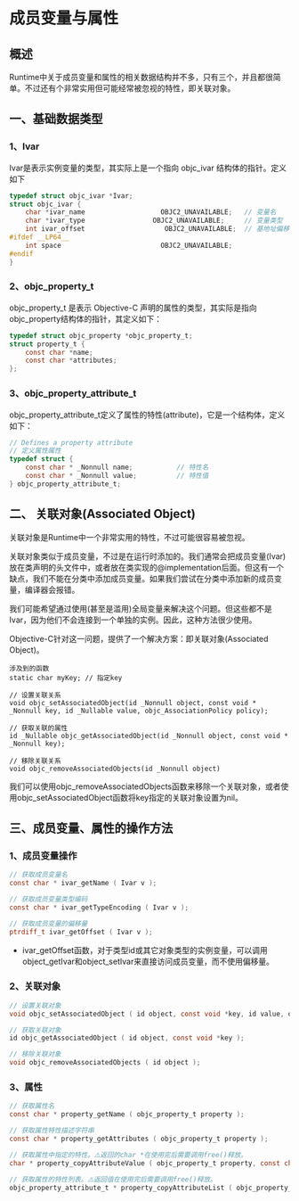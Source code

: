 # 成员变量与属性


## 概述
Runtime中关于成员变量和属性的相关数据结构并不多，只有三个，并且都很简单。不过还有个非常实用但可能经常被忽视的特性，即关联对象。


##  一、基础数据类型

### 1、Ivar
Ivar是表示实例变量的类型，其实际上是一个指向 objc_ivar 结构体的指针。定义如下

```C
typedef struct objc_ivar *Ivar;
struct objc_ivar {
    char *ivar_name                   OBJC2_UNAVAILABLE;   // 变量名
    char *ivar_type                 OBJC2_UNAVAILABLE;     // 变量类型
    int ivar_offset                    OBJC2_UNAVAILABLE;  // 基地址偏移字节
#ifdef __LP64__
    int space                         OBJC2_UNAVAILABLE;
#endif
}
```


### 2、objc_property_t
objc_property_t 是表示 Objective-C 声明的属性的类型，其实际是指向objc_property结构体的指针，其定义如下：

```C
typedef struct objc_property *objc_property_t;
struct property_t {
    const char *name;
    const char *attributes;
};
```


### 3、objc_property_attribute_t
objc_property_attribute_t定义了属性的特性(attribute)，它是一个结构体，定义如下：

```C
// Defines a property attribute
// 定义属性属性
typedef struct {
    const char * _Nonnull name;           // 特性名
    const char * _Nonnull value;          // 特性值
} objc_property_attribute_t;
```


## 二、 关联对象(Associated Object)
关联对象是Runtime中一个非常实用的特性，不过可能很容易被忽视。

关联对象类似于成员变量，不过是在运行时添加的。我们通常会把成员变量(Ivar)放在类声明的头文件中，或者放在类实现的@implementation后面。但这有一个缺点，我们不能在分类中添加成员变量。如果我们尝试在分类中添加新的成员变量，编译器会报错。

我们可能希望通过使用(甚至是滥用)全局变量来解决这个问题。但这些都不是Ivar，因为他们不会连接到一个单独的实例。因此，这种方法很少使用。

Objective-C针对这一问题，提供了一个解决方案：即关联对象(Associated Object)。


```
涉及到的函数
static char myKey; // 指定key

// 设置关联关系
void objc_setAssociatedObject(id _Nonnull object, const void * _Nonnull key, id _Nullable value, objc_AssociationPolicy policy);

// 获取关联的属性
id _Nullable objc_getAssociatedObject(id _Nonnull object, const void * _Nonnull key);

// 移除关联关系
void objc_removeAssociatedObjects(id _Nonnull object)
```

我们可以使用objc_removeAssociatedObjects函数来移除一个关联对象，或者使用objc_setAssociatedObject函数将key指定的关联对象设置为nil。


## 三、成员变量、属性的操作方法

### 1、成员变量操作

```C
// 获取成员变量名
const char * ivar_getName ( Ivar v );

// 获取成员变量类型编码
const char * ivar_getTypeEncoding ( Ivar v );

// 获取成员变量的偏移量
ptrdiff_t ivar_getOffset ( Ivar v );
```

* ivar_getOffset函数，对于类型id或其它对象类型的实例变量，可以调用object_getIvar和object_setIvar来直接访问成员变量，而不使用偏移量。


### 2、关联对象

```C
// 设置关联对象
void objc_setAssociatedObject ( id object, const void *key, id value, objc_AssociationPolicy policy );

// 获取关联对象
id objc_getAssociatedObject ( id object, const void *key );

// 移除关联对象
void objc_removeAssociatedObjects ( id object );
```


### 3、属性

```C
// 获取属性名
const char * property_getName ( objc_property_t property );

// 获取属性特性描述字符串
const char * property_getAttributes ( objc_property_t property );

// 获取属性中指定的特性。⚠️返回的char *在使用完后需要调用free()释放。
char * property_copyAttributeValue ( objc_property_t property, const char *attributeName );

// 获取属性的特性列表。⚠️返回值在使用完后需要调用free()释放。
objc_property_attribute_t * property_copyAttributeList ( objc_property_t property, unsigned int *outCount );

```
